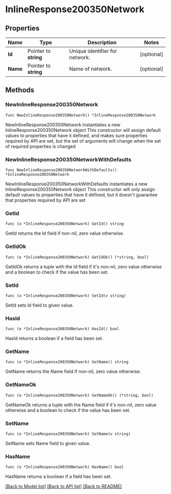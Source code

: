 # InlineResponse200350Network

## Properties

Name | Type | Description | Notes
------------ | ------------- | ------------- | -------------
**Id** | Pointer to **string** | Unique identifier for network. | [optional] 
**Name** | Pointer to **string** | Name of network. | [optional] 

## Methods

### NewInlineResponse200350Network

`func NewInlineResponse200350Network() *InlineResponse200350Network`

NewInlineResponse200350Network instantiates a new InlineResponse200350Network object
This constructor will assign default values to properties that have it defined,
and makes sure properties required by API are set, but the set of arguments
will change when the set of required properties is changed

### NewInlineResponse200350NetworkWithDefaults

`func NewInlineResponse200350NetworkWithDefaults() *InlineResponse200350Network`

NewInlineResponse200350NetworkWithDefaults instantiates a new InlineResponse200350Network object
This constructor will only assign default values to properties that have it defined,
but it doesn't guarantee that properties required by API are set

### GetId

`func (o *InlineResponse200350Network) GetId() string`

GetId returns the Id field if non-nil, zero value otherwise.

### GetIdOk

`func (o *InlineResponse200350Network) GetIdOk() (*string, bool)`

GetIdOk returns a tuple with the Id field if it's non-nil, zero value otherwise
and a boolean to check if the value has been set.

### SetId

`func (o *InlineResponse200350Network) SetId(v string)`

SetId sets Id field to given value.

### HasId

`func (o *InlineResponse200350Network) HasId() bool`

HasId returns a boolean if a field has been set.

### GetName

`func (o *InlineResponse200350Network) GetName() string`

GetName returns the Name field if non-nil, zero value otherwise.

### GetNameOk

`func (o *InlineResponse200350Network) GetNameOk() (*string, bool)`

GetNameOk returns a tuple with the Name field if it's non-nil, zero value otherwise
and a boolean to check if the value has been set.

### SetName

`func (o *InlineResponse200350Network) SetName(v string)`

SetName sets Name field to given value.

### HasName

`func (o *InlineResponse200350Network) HasName() bool`

HasName returns a boolean if a field has been set.


[[Back to Model list]](../README.md#documentation-for-models) [[Back to API list]](../README.md#documentation-for-api-endpoints) [[Back to README]](../README.md)


